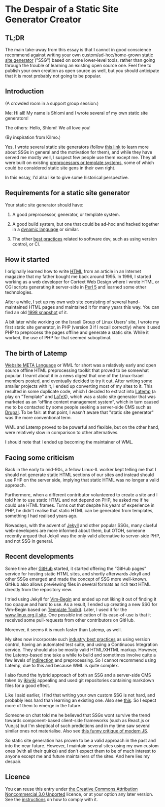 # The Despair of a Static Site Generator Creator

## TL;DR

The main take-away from this essay is that I cannot in good
conscience recommend against writing your own custom/ad-hoc/home-grown
[static site generator](https://davidwalsh.name/introduction-static-site-generators) ("SSG") based on some lower-level tools, rather than going through the trouble
of learning an existing open source one. Feel free to publish your own
creation as open
source as well, but you should anticipate that it is most probably not
going to be popular.

## Introduction

(A crowded room in a support group session:)

Me: Hi all! My name is Shlomi and I wrote several of my own static site generators!

The others: Hello, Shlomi! We all love you!

(By inspiration from Kilmo.)

Yes, I wrote several static site generators (follow [this link](https://davidwalsh.name/introduction-static-site-generators) to learn more about SSGs in general and the motivation for them), and while they have served me mostly well, I suspect few
people use them except me. They all were built on existing
[preprocessors or template systems](http://www.shlomifish.org/open-source/resources/text-processing-tools/), some of which could be considered static site gens
in their own right.

In this essay, I'd also like to give some historical perspective.

## Requirements for a static site generator

Your static site generator should have:

1. A good preprocessor, generator, or template system.

2. A good build system, but one that could be ad-hoc and hacked together in
a [dynamic language](https://en.wikipedia.org/wiki/Dynamic_programming_language)
or similar.

3. The other [best practices](https://github.com/shlomif/Freenode-programming-channel-FAQ/blob/master/FAQ.mdwn#what-are-some-best-practices-in-programming-that-i-should-adopt) related
to software dev, such as using version control, or CI.

## How it started

I originally learned how to write [HTML](https://en.wikipedia.org/wiki/HTML)
from an article in an Internet magazine that my father bought me back
around 1995. In 1996, I started working as a web developer for Cortext Web
Design where I wrote HTML or CGI scripts generating it server-side in
[Perl 5](https://en.wikipedia.org/wiki/Perl) and learned some other technologies.

After a while, I set up my own web site consisting of several hand-maintained
HTML pages and maintained it for many years this way. You can find an old
[1998 snapshot](http://www.shlomifish.org/meta/old-site-snapshots/) of it.

A bit later while working on the Israeli Group of Linux Users' site, I wrote
my first static site generator, in PHP (version 3 if I recall correctly) where
it used PHP to preprocess the pages offline and generate a static site. While
it worked, the use of PHP for that seemed suboptimal.

## The birth of Latemp

[Website META Language](http://www.shlomifish.org/open-source/projects/website-meta-language/) or WML
for short was a relatively early and open source offline HTML preprocessing
toolkit that proved to be somewhat popular. I learnt about it in a news digest
that one of the Linux-Israel members posted, and eventually decided to try
it out. After writing some smaller projects with it, I ended up converting most
of my sites to it. This resulted in some duplicate code, which I decided to
extract into [Latemp](http://www.shlomifish.org/open-source/projects/latemp/)
(a play on "Template" and [LaTeX](https://en.wikipedia.org/wiki/LaTeX)), which
was a static site generator that was marketed as an “offline content management
system”, which in turn caused me to be contacted by some people seeking
a server-side CMS such as [Drupal](https://en.wikipedia.org/wiki/Drupal). To
be fair: at that point, I wasn't aware that "static site generator" was the
more conventional term.

WML and Latemp proved to be powerful and flexible, but on the other hand,
were relatively slow in comparison to other alternatives.

I should note that I ended up becoming the maintainer of WML.

## Facing some criticism

Back in the early to mid-90s, a fellow Linux-IL worker kept telling me that I
should not generate static HTML sections of our sites and instead should use
PHP on the server side, implying that static HTML was no longer a valid
approach.

Furthermore, when a different contributor volunteered to create a site and I
told him to use static HTML and not depend on PHP, he asked me if he could
use HTML frames. Turns out that despite his years of experience in PHP, he
didn't realise that static HTML can be generated from templates, something I
had realised years ago.

Nowadays, with the advent of [Jekyll](https://en.wikipedia.org/wiki/Jekyll_%28software%29) and other popular SSGs,
many clueful web-developers are more informed about them, but OTOH, someone
recently argued that Jekyll was the only valid alternative to server-side PHP,
and not SSG in general.

## Recent developments

Some time after [GitHub](https://en.wikipedia.org/wiki/GitHub) started, it
started offering the “GitHub pages” service for hosting static HTML sites,
and shortly afterwards Jekyll and other SSGs emerged and made the concept of
SSG more well-known. GitHub also allows previewing files in several formats
as rich text HTML directly from the repository view.

I tried using Jekyll for [Vim-Begin](http://vim.begin-site.org/) and
ended up not liking it out of finding it too opaque and hard to use.
As a result, I ended up creating
a new SSG for Vim-Begin based on [Template Toolkit](https://en.wikipedia.org/wiki/Template_Toolkit). Later, I used it for the [www.linux.org.il site](http://www.linux.org.il/).
One possible indication of its ease-of-use is that it received some
pull-requests from other contributors on GitHub.

Moreover, it seems it is much faster than Latemp, as well.

My sites now incorporate such [industry best practices](https://perlhacks.com/2012/03/you-must-hate-version-control-systems/) as
using version control, having an automated test suite, and using a Continuous
Integration service. They should also be mostly valid HTML/XHTML markup.
However, the Latemp-based one take a while to build and sometimes involve
quite a few levels of [indirection](https://en.wikipedia.org/wiki/Indirection)
and preprocessing. So I cannot recommend using Latemp, due to this and because
WML is quite complex.

I also found the hybrid approach of both an SSG and a server-side CMS taken
by [ikiwiki](https://en.wikipedia.org/wiki/Ikiwiki) appealing and used
git repositories containing markdown files for a good effect.

Like I said earlier, I find that writing your own custom SSG is not hard,
and probably less hard than learning an existing one. Also see
[this](http://www.shlomifish.org/humour/bits/Programs-Every-Programmer-has-Written/). So I expect more of them to emerge in the future.

Someone on chat told me he believed that SSGs wont survive the trend towards
component-based client-side frameworks (such as React.js or Vue.js) but I'm
skeptical of such predictions and in my time saw several similar ones not
materialise. Also see [this funny critique of modern JS](https://hackernoon.com/how-it-feels-to-learn-javascript-in-2016-d3a717dd577f).

So static site generation has proven to be a valid approach in the past
and into the near future. However, I maintain several sites using my own
custom ones (with all their quirks) and don't expect them to be of much
interest to anyone except me and future maintainers of the sites. And here
lies my despair.

## Licence

You can reuse this entry under
<a href="http://creativecommons.org/licenses/by-nc/3.0/">the Creative Commons
Attribution Noncommercial 3.0 Unported</a> licence, or at your option any later version.
See the
<a href="http://www.shlomifish.org/meta/copyrights/">instructions</a>
on how to comply with it.
